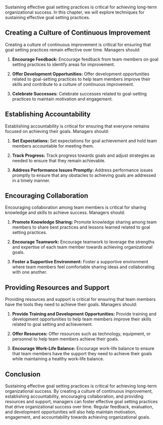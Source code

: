 
Sustaining effective goal setting practices is critical for achieving long-term organizational success. In this chapter, we will explore techniques for sustaining effective goal setting practices.

Creating a Culture of Continuous Improvement
--------------------------------------------

Creating a culture of continuous improvement is critical for ensuring that goal setting practices remain effective over time. Managers should:

1. **Encourage Feedback:** Encourage feedback from team members on goal setting practices to identify areas for improvement.

2. **Offer Development Opportunities:** Offer development opportunities related to goal-setting practices to help team members improve their skills and contribute to a culture of continuous improvement.

3. **Celebrate Successes:** Celebrate successes related to goal-setting practices to maintain motivation and engagement.

Establishing Accountability
---------------------------

Establishing accountability is critical for ensuring that everyone remains focused on achieving their goals. Managers should:

1. **Set Expectations:** Set expectations for goal achievement and hold team members accountable for meeting them.

2. **Track Progress:** Track progress towards goals and adjust strategies as needed to ensure that they remain achievable.

3. **Address Performance Issues Promptly:** Address performance issues promptly to ensure that any obstacles to achieving goals are addressed in a timely manner.

Encouraging Collaboration
-------------------------

Encouraging collaboration among team members is critical for sharing knowledge and skills to achieve success. Managers should:

1. **Promote Knowledge Sharing:** Promote knowledge sharing among team members to share best practices and lessons learned related to goal setting practices.

2. **Encourage Teamwork:** Encourage teamwork to leverage the strengths and expertise of each team member towards achieving organizational goals.

3. **Foster a Supportive Environment:** Foster a supportive environment where team members feel comfortable sharing ideas and collaborating with one another.

Providing Resources and Support
-------------------------------

Providing resources and support is critical for ensuring that team members have the tools they need to achieve their goals. Managers should:

1. **Provide Training and Development Opportunities:** Provide training and development opportunities to help team members improve their skills related to goal setting and achievement.

2. **Offer Resources:** Offer resources such as technology, equipment, or personnel to help team members achieve their goals.

3. **Encourage Work-Life Balance:** Encourage work-life balance to ensure that team members have the support they need to achieve their goals while maintaining a healthy work-life balance.

Conclusion
----------

Sustaining effective goal setting practices is critical for achieving long-term organizational success. By creating a culture of continuous improvement, establishing accountability, encouraging collaboration, and providing resources and support, managers can foster effective goal setting practices that drive organizational success over time. Regular feedback, evaluation, and development opportunities will also help maintain motivation, engagement, and accountability towards achieving organizational goals.
